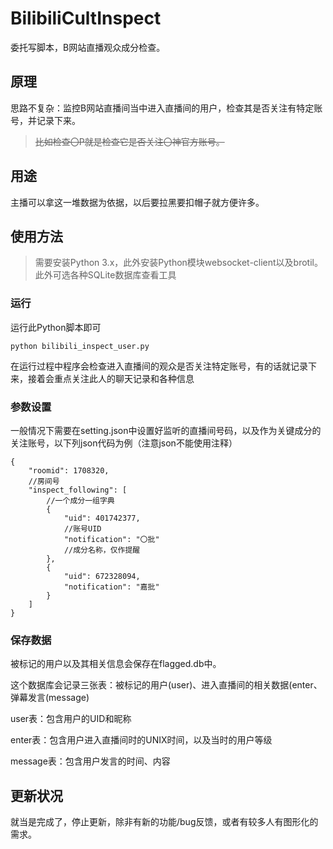 # BilibiliCultInspect
委托写脚本，B网站直播观众成分检查。

## 原理
思路不复杂：监控B网站直播间当中进入直播间的用户，检查其是否关注有特定账号，并记录下来。

>~~比如检查〇P就是检查它是否关注〇神官方账号。~~

## 用途
主播可以拿这一堆数据为依据，以后要拉黑要扣帽子就方便许多。

## 使用方法

>需要安装Python 3.x，此外安装Python模块websocket-client以及brotil。此外可选各种SQLite数据库查看工具

### 运行

运行此Python脚本即可

`python bilibili_inspect_user.py`

在运行过程中程序会检查进入直播间的观众是否关注特定账号，有的话就记录下来，接着会重点关注此人的聊天记录和各种信息

### 参数设置

一般情况下需要在setting.json中设置好监听的直播间号码，以及作为关键成分的关注账号，以下列json代码为例（注意json不能使用注释）

	{
		"roomid": 1708320,
		//房间号
		"inspect_following": [
			//一个成分一组字典
			{
				"uid": 401742377,
				//账号UID
				"notification": "〇批"
				//成分名称，仅作提醒
			},
			{
				"uid": 672328094,
				"notification": "嘉批"
			}
		]
	}

### 保存数据

被标记的用户以及其相关信息会保存在flagged.db中。

这个数据库会记录三张表：被标记的用户(user)、进入直播间的相关数据(enter、弹幕发言(message)

user表：包含用户的UID和昵称

enter表：包含用户进入直播间时的UNIX时间，以及当时的用户等级

message表：包含用户发言的时间、内容

## 更新状况
就当是完成了，停止更新，除非有新的功能/bug反馈，或者有较多人有图形化的需求。
